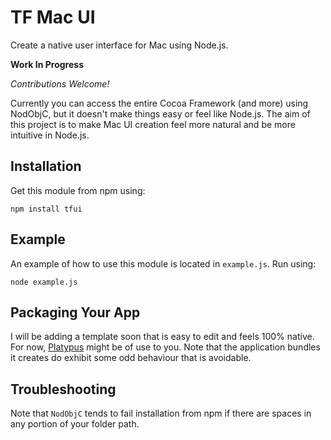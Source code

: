 # TF Mac UI

Create a native user interface for Mac using Node.js.

**Work In Progress**

*Contributions Welcome!*

Currently you can access the entire Cocoa Framework (and more) using NodObjC, but it doesn't make things easy or feel like Node.js. The aim of this project is to make Mac UI creation feel more natural and be more intuitive in Node.js.

## Installation

Get this module from npm using:

	npm install tfui

## Example

An example of how to use this module is located in `example.js`. Run using:

	node example.js

## Packaging Your App

I will be adding a template soon that is easy to edit and feels 100% native. For now, [Platypus](http://sveinbjorn.org/platypus) might be of use to you. Note that the application bundles it creates do exhibit some odd behaviour that is avoidable.

## Troubleshooting

Note that `NodObjC` tends to fail installation from npm if there are spaces in any portion of your folder path.
